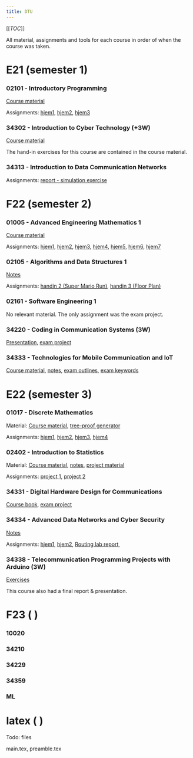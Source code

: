 ```yaml
---
title: DTU
---
```


[[_TOC_]]

All material, assignments and tools for each course in order of when the course
was taken.

# E21 (semester 1)

### 02101 - Introductory Programming

[Course material](dtu/02101_material.zip)

Assignments: 
[hjem1](dtu/02101_hjem1.pdf),
[hjem2](dtu/02101_hjem2.pdf),
[hjem3](dtu/02101_hjem3.pdf)

### 34302 - Introduction to Cyber Technology (+3W)

[Course material](dtu/34302_material.zip) 

The hand-in exercises for this course are contained in the course material.

### 34313 - Introduction to Data Communication Networks

Assignments: 
[report - simulation exercise](dtu/34313_sim.pdf) 

# F22 (semester 2)

### 01005 - Advanced Engineering Mathematics 1

[Course material](dtu/01005_material.zip) 

Assignments: 
[hjem1](dtu/01005_hjem1.pdf), 
[hjem2](dtu/01005_hjem2.pdf), 
[hjem3](dtu/01005_hjem3.pdf), 
[hjem4](dtu/01005_hjem4.pdf), 
[hjem5](dtu/01005_hjem5.pdf), 
[hjem6](dtu/01005_hjem6.pdf), 
[hjem7](dtu/01005_hjem7.pdf)

### 02105 - Algorithms and Data Structures 1

[Notes](dtu/02105_notes.pdf) 

Assignments: 
[handin 2 (Super Mario Run)](dtu/02105_handin2.pdf), 
[handin 3 (Floor Plan)](dtu/02105_handin3.pdf)

### 02161 - Software Engineering 1

No relevant material. The only assignment was the exam project.

### 34220 - Coding in Communication Systems (3W)

[Presentation](dtu/34220_presentation.pdf), 
[exam project](dtu/34220_report.pdf)

### 34333 - Technologies for Mobile Communication and IoT

[Course material](dtu/34333_material.pdf), 
[notes](dtu/34333_notes.pdf), 
[exam outlines](dtu/34333_outlines.pdf), 
[exam keywords](dtu/34333_keywords.pdf)

# E22 (semester 3)

### 01017 - Discrete Mathematics

Material: 
[Course material](dtu/01017_material.zip), 
[tree-proof generator](dtu/01017_tpg.zip) 

Assignments:
[hjem1](dtu/01017_hjem1.pdf), 
[hjem2](dtu/01017_hjem2.pdf), 
[hjem3](dtu/01017_hjem3.pdf), 
[hjem4](dtu/01017_hjem4.pdf)

### 02402 - Introduction to Statistics

Material: 
[Course material](dtu/02402_material.zip), 
[notes](dtu/02402_notes.pdf), 
[project material](dtu/02402_projects.zip)

Assignments: 
[project 1](dtu/02402_project1.pdf), 
[project 2](dtu/02402_project2.pdf)

### 34331 - Digital Hardware Design for Communications

[Course book](dtu/34331_book.pdf), 
[exam project](dtu/34331_project.pdf) 

### 34334 - Advanced Data Networks and Cyber Security

[Notes](dtu/34334_notes.pdf)

Assignments:
[hjem1](dtu/34334_hjem1.pdf), 
[hjem2](dtu/34334_hjem2.pdf), 
[Routing lab report](dtu/34334_routing.pdf), 

### 34338 - Telecommunication Programming Projects with Arduino (3W)

[Exercises](dtu/34338_exercises.pdf)

This course also had a final report & presentation.

# F23 ( )

### 10020

### 34210

### 34229

### 34359

### ML

# latex ( )

Todo: files

main.tex,
preamble.tex
